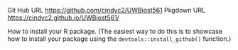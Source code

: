 Git Hub URL https://github.com/cindyc2/UWBiost561
Pkgdown URL https://cindyc2.github.io/UWBiost561/


How to install your R package. (The easiest way to do this is to showcase how to install your package using the `devtools::install_github()` function.)